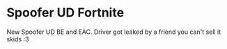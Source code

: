 # Spoofer UD Fortnite
New Spoofer UD BE and EAC. Driver got leaked by a friend you can't sell it skids :3





























